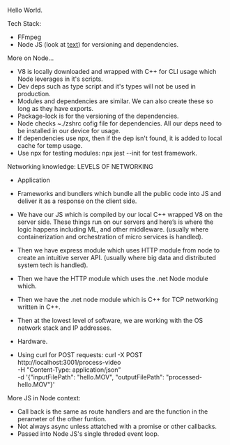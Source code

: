 Hello World.

Tech Stack:

- FFmpeg
- Node JS (look at [text](Video-PS/package.json)) for versioning and dependencies.

More on Node...

- V8 is locally downloaded and wrapped with C++ for CLI usage which Node leverages in it's scripts.
- Dev deps such as type script and it's types will not be used in production.
- Modules and dependencies are similar. We can also create these so long as they have exports.
- Package-lock is for the versioning of the dependencies.
- Node checks ~./zshrc cofig file for dependencies. All our deps need to be installed in our device for usage.
- If dependencies use npx, then if the dep isn't found, it is added to local cache for temp usage.
- Use npx for testing modules: npx jest --init for test framework.

Networking knowledge:
LEVELS OF NETWORKING

- Application
- Frameworks and bundlers which bundle all the public code into JS and deliver it as a response on the client side.
- We have our JS which is compiled by our local C++ wrapped V8 on the server side. These things run on our servers and here’s is where the logic happens including ML, and other middleware. (usually where containerization and orchestration of micro services is handled).
- Then we have express module which uses HTTP module from node to create an intuitive server API. (usually where big data and distributed system tech is handled).
- Then we have the HTTP module which uses the .net Node module which.
- Then we have the .net node module which is C++ for TCP networking written in C++.
- Then at the lowest level of software, we are working with the OS network stack and IP addresses.
- Hardware.

- Using curl for POST requests:
  curl -X POST http://localhost:3001/process-video \
   -H "Content-Type: application/json" \
   -d '{"inputFilePath": "hello.MOV", "outputFilePath": "processed-hello.MOV"}'

More JS in Node context:

- Call back is the same as route handlers and are the function in the perameter of the other funtion.
- Not always async unless attatched with a promise or other callbacks.
- Passed into Node JS's single threded event loop.
